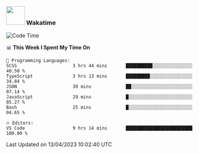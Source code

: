 ### <img src="https://media.giphy.com/media/VgCDAzcKvsR6OM0uWg/giphy.gif" width="50"> Wakatime

  <!--START_SECTION:waka-->
![Code Time](http://img.shields.io/badge/Code%20Time-1%2C364%20hrs%2056%20mins-blue)

📊 **This Week I Spent My Time On** 

```text
💬 Programming Languages: 
SCSS                     3 hrs 44 mins       ██████████░░░░░░░░░░░░░░░   40.50 % 
TypeScript               3 hrs 13 mins       █████████░░░░░░░░░░░░░░░░   34.84 % 
JSON                     39 mins             ██░░░░░░░░░░░░░░░░░░░░░░░   07.14 % 
JavaScript               29 mins             █░░░░░░░░░░░░░░░░░░░░░░░░   05.27 % 
Bash                     25 mins             █░░░░░░░░░░░░░░░░░░░░░░░░   04.65 % 

🔥 Editors: 
VS Code                  9 hrs 14 mins       █████████████████████████   100.00 % 
```


 Last Updated on 13/04/2023 10:02:40 UTC
<!--END_SECTION:waka-->
